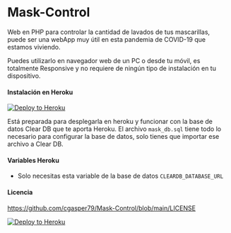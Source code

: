 Mask-Control
============

Web en PHP para controlar la cantidad de lavados de tus mascarillas, puede ser una webApp muy útil en esta pandemia de COVID-19 que estamos viviendo. 

Puedes utilizarlo en navegador web de un PC o desde tu móvil, es totalmente Responsive y no requiere de ningún tipo de instalación en tu dispositivo.



#### Instalación en Heroku

[![Deploy to Heroku][heroku-img]][heroku-url]

[heroku-img]: https://www.herokucdn.com/deploy/button.png
[heroku-url]: https://heroku.com/deploy

Está preparada para desplegarla en heroku y funcionar con la base de datos Clear DB que te aporta Heroku. El archivo `mask_db.sql` tiene todo lo necesario para configurar la base de datos, solo tienes que importar ese archivo a Clear DB.

#### Variables Heroku

* Solo necesitas esta variable de la base de datos `CLEARDB_DATABASE_URL`


#### Licencia

https://github.com/cgasper79/Mask-Control/blob/main/LICENSE

[![Deploy to Heroku][gasperwebdesign-img]][gasperwebdesign-url]

[gasperwebdesign-img]: https://gasperwebdesign.com/logo.png
[gasperwebdesign-url]: https://gasperwebdesign.com












